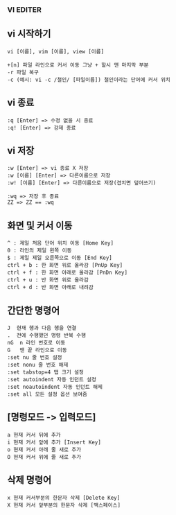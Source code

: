 ### VI EDITER

## vi 시작하기
```
vi [이름], vim [이름], view [이름]

+[n] 파일 라인으로 커서 이동 그냥 + 할시 맨 마지막 부분
-r 파일 복구
-c (예시: vi -c /철인/ [파일이름]) 철인이라는 단어에 커서 위치
```

## vi 종료
```
:q [Enter] => 수정 없을 시 종료
:q! [Enter] => 강제 종료
```

## vi 저장
```
:w [Enter] => vi 종료 X 저장
:w [이름] [Enter] => 다른이름으로 저장
:w! [이름] [Enter] => 다른이름으로 저장(겹치면 덮어쓰기)

:wq => 저장 후 종료
ZZ => ZZ == :wq
```

## 화면 및 커서 이동
```
^ : 제일 처음 단어 위치 이동 [Home Key]
0 : 라인의 제일 왼쪽 이동
$ : 제일 제일 오른쪽으로 이동 [End Key]
ctrl + b : 한 화면 위로 올라감 [PnUp Key]
ctrl + f : 한 화면 아래로 올라감 [PnDn Key]
ctrl + u : 반 화면 위로 올라감
ctrl + d : 반 화면 아래로 내려감
```

## 간단한 명령어
```
J  현재 행과 다음 행을 연결
.  전에 수행했던 명령 반복 수행
nG  n 라인 번호로 이동
G   맨 끝 라인으로 이동
:set nu 줄 번호 설정
:set nonu 줄 번호 해제
:set tabstop=4 탭 크기 설정
:set autoindent 자동 인던트 설정
:set noautoindent 자동 인던트 해제
:set all 모든 설정 옵션 보여줌
```

## [명령모드 -> 입력모드]
```
a 현재 커서 뒤에 추가
i 현재 커서 앞에 추가 [Insert Key]
o 현재 커서 아래 줄 새로 추가
O 현재 커서 위에 줄 새로 추가
```

## 삭제 명령어
```
x 현재 커서부분의 한문자 삭제 [Delete Key]
X 현재 커서 앞부분의 한문자 삭제 [백스페이스]
```
